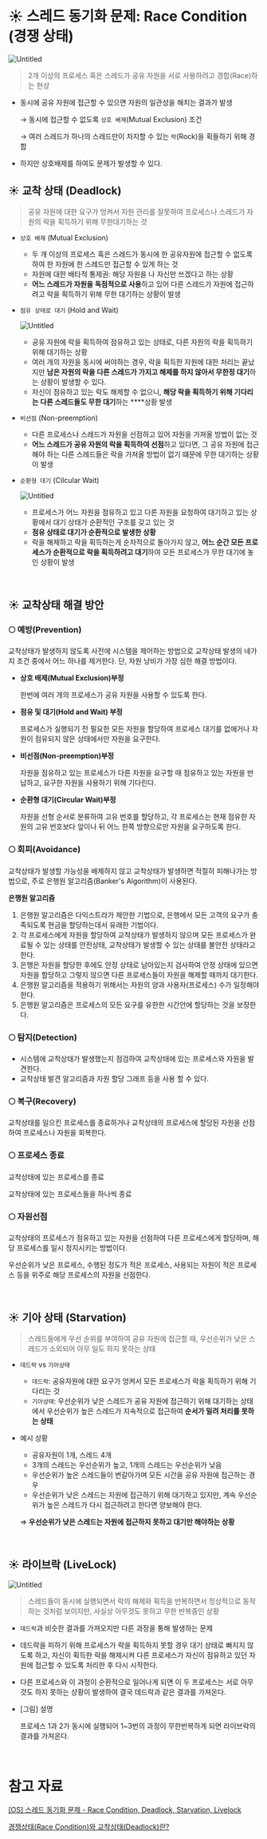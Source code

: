 # ☀ 스레드 동기화 문제: Race Condition (경쟁 상태)

![Untitled](https://i.ibb.co/TLhzfP7/3-1-race-condition.png)

> 2개 이상의 프로세스 혹은 스레드가 공유 자원을 서로 사용하려고 경합(Race)하는 현상
> 
- 동시에 공유 자원에 접근할 수 있으면 자원의 일관성을 해치는 결과가 발생
    
    → 동시에 접근할 수 없도록 `상호 배제`(Mutual Exclusion) 조건
    
    → 여러 스레드가 하나의 스레드만이 차지할 수 있는 `락`(Rock)을 획들하기 위해 경합
    
- 하지만 상호배제를 하여도 문제가 발생할 수 있다.

## ☀ 교착 상태 (Deadlock)

> 공유 자원에 대한 요구가 엉켜서 자원 관리를 잘못하여 프로세스나 스레드가 자원의 락을 획득하기 위해 무한대기하는 것
> 
- `상호 배제` (Mutual Exclusion)
    - 두 개 이상의 프로세스 혹은 스레드가 동시에 한 공유자원에 접근할 수 없도록 하여 한 자원에 한 스레드만 접근할 수 있게 하는 것
    - 자원에 대한 배타적 통제권: 해당 자원을 나 자신만 쓰겠다고 하는 상황
    - **어느 스레드가 자원을 독점적으로 사용**하고 있어 다른 스레드가 자원에 접근하려고 락을 획득하기 위해 무한 대기하는 상황이 발생
- `점유 상태로 대기` (Hold and Wait)
    
    ![Untitled](https://i.ibb.co/NjdSWvR/3-2-hold-and-wait.png)
    
    - 공유 자원에 락을 획득하여 점유하고 있는 상태로, 다른 자원의 락을 획득하기 위해 대기하는 상황
    - 여러 개의 자원을 동시에 써야하는 경우, 락을 획득한 자원에 대한 처리는 끝났지만 **남은 자원의 락을 다른 스레드가 가지고 해제를 하지 않아서 무한정 대기**하는 상황이 발생할 수 있다.
    - 자신이 점유하고 있는 락도 해제할 수 없으니, **해당 락을 획득하기 위해 기다리는 다른 스레드들도 무한 대기**하는 ****상황 발생
- `비선점` (Non-preemption)
    - 다른 프로세스나 스레드가 자원을 선점하고 있어 자원을 가져올 방법이 없는 것
    - **어느 스레드가 공유 자원의 락을 획득하여 선점**하고 있다면, 그 공유 자원에 접근해야 하는 다른 스레드들은 락을 가져올 방법이 없기 떄문에 무한 대기하는 상황이 발생
- `순환형 대기` (Cilcular Wait)
    
    ![Untitled](https://i.ibb.co/X8qnV0Y/3-3-circular-wait.png)
    
    - 프로세스가 어느 자원을 점유하고 있고 다른 자원을 요청하여 대기하고 있는 상황에서 대기 상태가 순환적인 구조를 갖고 있는 것
    - **점유 상태로 대기가 순환적으로 발생한 상황**
    - 락을 해제하고 락을 획득하는게 순차적으로 돌아가지 않고, **어느 순간 모든 프로세스가 순환적으로 락을 획득하려고 대기**하여 모든 프로세스가 무한 대기에 놓인 상황이 발생

<br>

## ☀ 교착상태 해결 방안

### 🌕 예방(Prevention)

교착상태가 발생하지 않도록 사전에 시스템을 제어하는 방법으로 교착상태 발생의 네가지 조건 중에서 어느 하나를 제거한다. 단, 자원 낭비가 가장 심한 해결 방법이다.

- **상호 배제(Mutual Exclusion)부정**
    
    한번에 여러 개의 프로세스가 공유 자원을 사용할 수 있도록 한다.
    
- **점유 및 대기(Hold and Wait) 부정**
    
    프로세스가 실행되기 전 필요한 모든 자원을 할당하여 프로세스 대기를 없애거나 자원이 점유되지 않은 상태에서만 자원을 요구한다.
    
- **비선점(Non-preemption)부정**
    
    자원을 점유하고 있는 프로세스가 다른 자원을 요구할 때 점유하고 있는 자원을 반납하고, 요구한 자원을 사용하기 위해 기다린다.
    
- **순환형 대기(Circular Wait)부정**
    
    자원을 선형 순서로 분류하여 고유 번호를 할당하고, 각 프로세스는 현재 점유한 자원의 고유 번호보다 앞이나 뒤 어느 한쪽 방향으로만 자원을 요구하도록 한다.
    

### 🌕 **회피(Avoidance)**

교착상태가 발생할 가능성을 배제하지 않고 교착상태가 발생하면 적절히 피해나가는 방법으로, 주로 은행원 알고리즘(Banker's Algorithm)이 사용된다.

**은행원 알고리즘**

1. 은행원 알고리즘은 다익스트라가 제안한 기법으로, 은행에서 모든 고객의 요구가 충족되도록 현금을 할당하는데서 유래한 기법이다.
2. 각 프로세스에게 자원을 할당하여 교착상태가 발생하지 않으며 모든 프로세스가 완료될 수 있는 상태를 안전상태, 교착상태가 발생할 수 있는 상태를 불안전 상태라고 한다.
3. 은행은 자원을 할당한 후에도 안정 상태로 남아있는지 검사하여 안정 상태에 있으면 자원을 할당하고 그렇지 않으면 다른 프로세스들이 자원을 해제할 때까지 대기한다.
4. 은행원 알고리즘을 적용하기 위해서는 자원의 양과 사용자(프로세스) 수가 일정해야 한다.
5. 은행원 알고리즘은 프로세스의 모든 요구를 유한한 시간안에 할당하는 것을 보장한다.

### 🌕 탐지(Detection)

- 시스템에 교착상태가 발생했는지 점검하여 교착상태에 있는 프로세스와 자원을 발견한다.
- 교착상태 발견 알고리즘과 자원 할당 그래프 등을 사용 할 수 있다.

### 🌕 복구(Recovery)

교착상태를 일으킨 프로세스를 종료하거나 교착상태의 프로세스에 할당된 자원을 선점하여 프로세스나 자원을 회복한다.

### 🌕 프로세스 종료

교착상태에 있는 프로세스를 종료

교착상태에 있는 프로세스들을 하나씩 종료

### 🌕 자원선점

교착상태의 프로세스가 점유하고 있는 자원을 선점하여 다른 프로세스에게 할당하며, 해당 프로세스를 일시 정지시키는 방법이다.

우선순위가 낮은 프로세스, 수행된 정도가 적은 프로세스, 사용되는 자원이 적은 프로세스 등을 위주로 해당 프로세스의 자원을 선점한다.

<br>

## ☀ 기아 상태 (Starvation)

> 스레드들에게 우선 순위를 부여하여 공유 자원에 접근할 때, 우선순위가 낮은 스레드가 소외되어 아무 일도 하지 못하는 상태
> 
- `데드락` vs `기아상태`
    - `데드락`: 공유자원에 대한 요구가 엉켜서 모든 프로세스가 락을 획득하기 위해 기다리는 것
    - `기아상태`: 우선순위가 낮은 스레드가 공유 자원에 접근하기 위해 대기하는 상태에서 우선순위가 높은 스레드가 지속적으로 접근하여 **순서가 밀려 처리를 못하는 상태**
- 예시 상황
    - 공유자원이 1개, 스레드 4개
    - 3개의 스레드는 우선순위가 높고, 1개의 스레드는 우선순위가 낮음
    - 우선순위가 높은 스레드들이 번갈아가며 모든 시간을 공유 자원에 접근하는 경우
    - 우선순위가 낮은 스레드는 자원에 접근하기 위해 대기하고 있지만, 계속 우선순위가 높은 스레드가 다시 접근하려고 한다면 양보해야 한다.
    
    ⇒ **우선순위가 낮은 스레드는 자원에 접근하지 못하고 대기만 해야하는 상황**
  
<br>

## ☀ 라이브락 (LiveLock)

![Untitled](https://i.ibb.co/vzMq4kZ/1-5-livelock.png)

> 스레드들이 동시에 실행되면서 락의 해제와 획득을 반복하면서 정상적으로 동작하는 것처럼 보이지만, 사실상 아무것도 못하고 무한 반복중인 상황
> 
- `데드락`과 비슷한 결과를 가져오지만 다른 과정을 통해 발생하는 문제
- 데드락을 피하기 위해 프로세스가 락을 획득하지 못할 경우 대기 상태로 빠지지 않도록 하고, 자신이 획득한 락을 해제시켜 다른 프로세스가 자신이 점유하고 있던 자원에 접근할 수 있도록 처리한 후 다시 시작한다.
- 다른 프로세스와 이 과정이 순환적으로 일어나게 되면 이 두 프로세스는 서로 아무것도 하지 못하는 상황이 발생하여 결국 데드락과 같은 결과를 가져온다.
- [그림] 설명
    
    프로세스 1과 2가 동시에 실행되어 1~3번의 과정이 무한반복하게 되면 라이브락의 결과를 가져온다.

<br>

# 참고 자료

[[OS] 스레드 동기화 문제 - Race Condition, Deadlock, Starvation, Livelock](https://cheetile.tistory.com/entry/OS-스레드-동기화-문제-Race-Condition-Deadlock-Starvation-Livelock)

[경쟁상태(Race Condition)와 교착상태(Deadlock)란?](https://velog.io/@mooh2jj/교착상태Deadlock이란)
